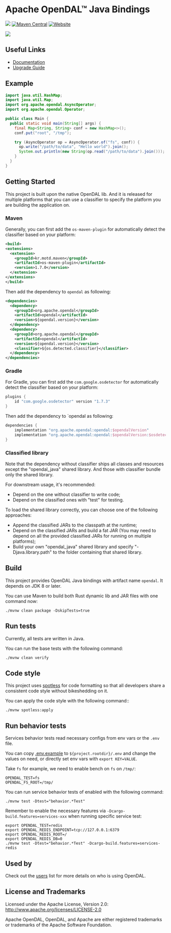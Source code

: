 # Apache OpenDAL™ Java Bindings

[![](https://img.shields.io/badge/status-released-blue)](https://central.sonatype.com/search?q=opendal&smo=true)
[![Maven Central](https://img.shields.io/maven-central/v/org.apache.opendal/opendal.svg?logo=Apache+Maven&logoColor=blue)](https://central.sonatype.com/search?q=opendal&smo=true)
[![Website](https://img.shields.io/badge/opendal-OpenDAL_Website-red?logo=Apache&logoColor=red)](https://opendal.apache.org/docs/java/)

![](https://github.com/apache/opendal/assets/5351546/87bbf6e5-f19e-449a-b368-3e283016c887)

## Useful Links

- [Documentation](https://opendal.apache.org/docs/java/)
- [Upgrade Guide](./upgrade.md)

## Example

```java
import java.util.HashMap;
import java.util.Map;
import org.apache.opendal.AsyncOperator;
import org.apache.opendal.Operator;

public class Main {
  public static void main(String[] args) {
    final Map<String, String> conf = new HashMap<>();
    conf.put("root", "/tmp");

    try (AsyncOperator op = AsyncOperator.of("fs", conf)) {
      op.write("/path/to/data", "Hello world").join();
      System.out.println(new String(op.read("/path/to/data").join()));
    }
  }
}
```

## Getting Started

This project is built upon the native OpenDAL lib. And it is released for multiple platforms that you can use a classifier to specify the platform you are building the application on.

### Maven

Generally, you can first add the `os-maven-plugin` for automatically detect the classifier based on your platform:

```xml
<build>
<extensions>
  <extension>
    <groupId>kr.motd.maven</groupId>
    <artifactId>os-maven-plugin</artifactId>
    <version>1.7.0</version>
  </extension>
</extensions>
</build>
```

Then add the dependency to `opendal` as following:

```xml
<dependencies>
  <dependency>
    <groupId>org.apache.opendal</groupId>
    <artifactId>opendal</artifactId>
    <version>${opendal.version}</version>
  </dependency>
  <dependency>
    <groupId>org.apache.opendal</groupId>
    <artifactId>opendal</artifactId>
    <version>${opendal.version}</version>
    <classifier>${os.detected.classifier}</classifier>
  </dependency>
</dependencies>
```

### Gradle

For Gradle, you can first add the `com.google.osdetector` for automatically detect the classifier based on your platform:

```groovy
plugins {
    id "com.google.osdetector" version "1.7.3"
}
```

Then add the dependency to `opendal as following:

```groovy
dependencies {
    implementation "org.apache.opendal:opendal:$opendalVersion"
    implementation "org.apache.opendal:opendal:$opendalVersion:$osdetector.classifier"
}
```

### Classified library

Note that the dependency without classifier ships all classes and resources except the "opendal_java" shared library. And those with classifier bundle only the shared library.

For downstream usage, it's recommended:

* Depend on the one without classifier to write code;
* Depend on the classified ones with "test" for testing.

To load the shared library correctly, you can choose one of the following approaches:

* Append the classified JARs to the classpath at the runtime;
* Depend on the classified JARs and build a fat JAR (You may need to depend on all the provided classified JARs for running on multiple platforms);
* Build your own "opendal_java" shared library and specify "-Djava.library.path" to the folder containing that shared library.

## Build

This project provides OpenDAL Java bindings with artifact name `opendal`. It depends on JDK 8 or later.

You can use Maven to build both Rust dynamic lib and JAR files with one command now:

```shell
./mvnw clean package -DskipTests=true
```

## Run tests

Currently, all tests are written in Java.

You can run the base tests with the following command:

```shell
./mvnw clean verify
```

## Code style

This project uses [spotless](https://github.com/diffplug/spotless) for code formatting so that all developers share a consistent code style without bikeshedding on it.

You can apply the code style with the following command::

```shell
./mvnw spotless:apply
```

## Run behavior tests

Services behavior tests read necessary configs from env vars or the `.env` file.

You can copy [.env.example](/.env.example) to `${project.rootdir}/.env` and change the values on need, or directly set env vars with `export KEY=VALUE`.

Take `fs` for example, we need to enable bench on `fs` on `/tmp/`:

```properties
OPENDAL_TEST=fs
OPENDAL_FS_ROOT=/tmp/
```

You can run service behavior tests of enabled with the following command:

```shell
./mvnw test -Dtest="behavior.*Test"
```

Remember to enable the necessary features via `-Dcargo-build.features=services-xxx` when running specific service test:

```shell
export OPENDAL_TEST=redis
export OPENDAL_REDIS_ENDPOINT=tcp://127.0.0.1:6379
export OPENDAL_REDIS_ROOT=/
export OPENDAL_REDIS_DB=0
./mvnw test -Dtest="behavior.*Test" -Dcargo-build.features=services-redis
```

## Used by

Check out the [users](./users.md) list for more details on who is using OpenDAL.

## License and Trademarks

Licensed under the Apache License, Version 2.0: http://www.apache.org/licenses/LICENSE-2.0

Apache OpenDAL, OpenDAL, and Apache are either registered trademarks or trademarks of the Apache Software Foundation.
